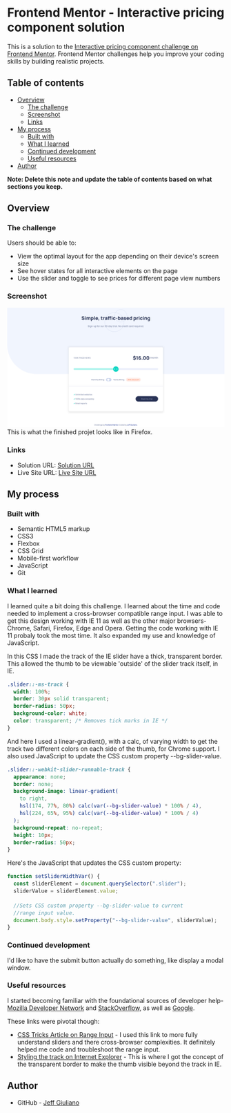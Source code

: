 # Frontend Mentor - Interactive pricing component solution

This is a solution to the [Interactive pricing component challenge on Frontend Mentor](https://www.frontendmentor.io/challenges/interactive-pricing-component-t0m8PIyY8). Frontend Mentor challenges help you improve your coding skills by building realistic projects.

## Table of contents

- [Overview](#overview)
  - [The challenge](#the-challenge)
  - [Screenshot](#screenshot)
  - [Links](#links)
- [My process](#my-process)
  - [Built with](#built-with)
  - [What I learned](#what-i-learned)
  - [Continued development](#continued-development)
  - [Useful resources](#useful-resources)
- [Author](#author)

**Note: Delete this note and update the table of contents based on what sections you keep.**

## Overview

### The challenge

Users should be able to:

- View the optimal layout for the app depending on their device's screen size
- See hover states for all interactive elements on the page
- Use the slider and toggle to see prices for different page view numbers

### Screenshot

![](./screenshot.png) This is what the finished projet looks like in Firefox.

### Links

- Solution URL: [Solution URL](https://github.com/jgiuliano8/Interactive-Pricing-Component)
- Live Site URL: [Live Site URL](https://interactive-pricing-component-jgiuliano8.vercel.app/)

## My process

### Built with

- Semantic HTML5 markup
- CSS3
- Flexbox
- CSS Grid
- Mobile-first workflow
- JavaScript
- Git

### What I learned

I learned quite a bit doing this challenge. I learned about the time and code
needed to implement a cross-browser compatible range input. I was able to get
this design working with IE 11 as well as the other major browsers- Chrome,
Safari, Firefox, Edge and Opera. Getting the code working with IE 11 probaly
took the most time. It also expanded my use and knowledge of JavaScript.

In this CSS I made the track of the IE slider have a thick, transparent border.
This allowed the thumb to be viewable 'outside' of the slider track itself, in
IE.

```css
.slider::-ms-track {
  width: 100%;
  border: 30px solid transparent;
  border-radius: 50px;
  background-color: white;
  color: transparent; /* Removes tick marks in IE */
}
```

And here I used a linear-gradient(), with a calc, of varying width to get the track two different colors on each side of the thumb, for Chrome support. I also used JavaScript to update the CSS custom property --bg-slider-value.

```css
.slider::-webkit-slider-runnable-track {
  appearance: none;
  border: none;
  background-image: linear-gradient(
    to right,
    hsl(174, 77%, 80%) calc(var(--bg-slider-value) * 100% / 4),
    hsl(224, 65%, 95%) calc(var(--bg-slider-value) * 100% / 4)
  );
  background-repeat: no-repeat;
  height: 10px;
  border-radius: 50px;
}
```

Here's the JavaScript that updates the CSS custom property:

```js
function setSliderWidthVar() {
  const sliderElement = document.querySelector(".slider");
  sliderValue = sliderElement.value;

  //Sets CSS custom property --bg-slider-value to current
  //range input value.
  document.body.style.setProperty("--bg-slider-value", sliderValue);
}
```

### Continued development

I'd like to have the submit button actually do something, like display
a modal window.

### Useful resources

I started becoming familiar with the foundational sources of developer
help- [Mozilla Developer Network](https://developer.mozilla.org/en-US/) and [StackOverflow](https://stackoverflow.com/), as well as [Google](https://www.google.com/).

These links were pivotal though:

- [CSS Tricks Article on Range Input](https://css-tricks.com/sliding-nightmare-understanding-range-input/) - I used this link to more fully
  understand sliders and there cross-browser complexities. It definitely helped
  me code and troubleshoot the range input.
- [Styling the track on Internet Explorer](https://brennaobrien.com/blog/2014/05/style-input-type-range-in-every-browser.html) - This is where I got the concept of the transparent border to make the thumb visible beyond the track in IE.

## Author

- GitHub - [Jeff Giuliano](https://github.com/jgiuliano8)
